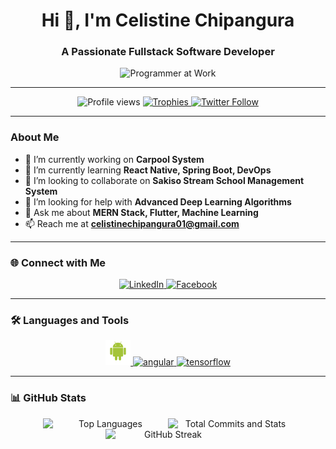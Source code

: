 
<h1 align="center">Hi 👋, I'm Celistine Chipangura</h1>
<h3 align="center">A Passionate Fullstack Software Developer</h3>

<div align="center">
  <img src="https://cdn.dribbble.com/users/1162077/screenshots/3848914/programmer.gif" alt="Programmer at Work" width="300px">
</div>

---

<p align="center">
  <img src="https://komarev.com/ghpvc/?username=celistine02&label=Profile%20views&color=0e75b6&style=flat" alt="Profile views" /> 
  <a href="https://github.com/ryo-ma/github-profile-trophy">
    <img src="https://github-profile-trophy.vercel.app/?username=celistine02&theme=algolia&no-frame=true&row=1&column=6" alt="Trophies" />
  </a>
  <a href="https://twitter.com/" target="blank">
    <img src="https://img.shields.io/twitter/follow/?logo=twitter&style=for-the-badge" alt="Twitter Follow" />
  </a>
</p>

---

### About Me
* 🔭 I’m currently working on **Carpool System**
* 🌱 I’m currently learning **React Native, Spring Boot, DevOps**
* 👯 I’m looking to collaborate on **Sakiso Stream School Management System**
* 🤝 I’m looking for help with **Advanced Deep Learning Algorithms**
* 💬 Ask me about **MERN Stack, Flutter, Machine Learning**
* 📫 Reach me at **celistinechipangura01@gmail.com**

---

### 🌐 Connect with Me
<p align="center">
  <a href="https://linkedin.com/in/https://www.linkedin.com/in/celistine-chipangura-70934b29b/" target="blank">
    <img src="https://img.shields.io/badge/LinkedIn-%230077B5.svg?style=for-the-badge&logo=linkedin&logoColor=white" alt="LinkedIn" />
  </a>
  <a href="https://fb.com/celistine chipangura" target="blank">
    <img src="https://img.shields.io/badge/Facebook-%231877F2.svg?style=for-the-badge&logo=facebook&logoColor=white" alt="Facebook" />
  </a>
</p>

---

### 🛠️ Languages and Tools
<p align="center">
  <a href="https://developer.android.com" target="_blank" rel="noreferrer">
    <img src="https://raw.githubusercontent.com/devicons/devicon/master/icons/android/android-original-wordmark.svg" alt="android" width="40" height="40"/>
  </a>
  <a href="https://angular.io" target="_blank" rel="noreferrer">
    <img src="https://angular.io/assets/images/logos/angular/angular.svg" alt="angular" width="40" height="40"/> 
  </a>
  <a href="https://tensorflow.org" target="_blank" rel="noreferrer">
    <img src="https://www.vectorlogo.zone/logos/tensorflow/tensorflow-icon.svg" alt="tensorflow" width="40" height="40"/>
  </a>
  <!-- Add more tools here -->
</p>

---
### 📊 GitHub Stats
<div align="center" style="display: flex; flex-wrap: wrap; justify-content: center;">
  <!-- GitHub Profile Summary Card - Top Languages -->
  <img src="https://github-profile-summary-cards.vercel.app/api/cards/repos-per-language?username=celistine02&theme=radical" alt="Top Languages" width="200px" style="margin: 0;" />

  <!-- GitHub Profile Summary Card - Total Commits and Other Stats -->
  <img src="https://github-profile-summary-cards.vercel.app/api/cards/stats?username=celistine02&theme=radical" alt="Total Commits and Stats" width="200px" style="margin: 0;" />

  <!-- GitHub Profile Summary Card - Streak -->
  <img src="https://github-readme-streak-stats.herokuapp.com/?user=celistine02&theme=radical" alt="GitHub Streak" width="200px" style="margin: 0;" />
</div>

